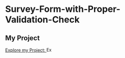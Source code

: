 # Survey-Form-with-Proper-Validation-Check
## My Project


[Explore my Project: <img src="https://cdn-icons-png.flaticon.com/512/1356/1356479.png" width="20" height="15" alt="Explore">](https://sk-badsha.github.io/Survey-Form-with-Proper-Validation-Check/)


